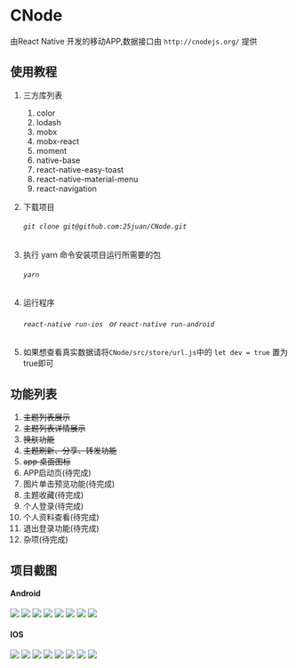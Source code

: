 # CNode

由React Native 开发的移动APP,数据接口由 `http://cnodejs.org/` 提供
## 使用教程
1. 三方库列表
    1. color
    1. lodash
    1. mobx
    1. mobx-react
    1. moment
    1. native-base
    1. react-native-easy-toast
    1. react-native-material-menu
    1. react-navigation

1. 下载项目
    ###### `git clone git@github.com:25juan/CNode.git`
1. 执行 yarn 命令安装项目运行所需要的包 
    ###### `yarn`
1. 运行程序
    ###### `react-native run-ios ` or `react-native run-android`
1. 如果想查看真实数据请将`CNode/src/store/url.js`中的 ```let dev = true``` 置为true即可
## 功能列表
1. <del>主题列表展示</del>
1. <del>主题列表详情展示</del>
1. <del>换肤功能</del>
1. <del>主题刷新、分享、转发功能</del>
1. <del>app 桌面图标</del>
1. APP启动页(待完成)
1. 图片单击预览功能(待完成)
1. 主题收藏(待完成)
1. 个人登录(待完成)
1. 个人资料查看(待完成)
1. 退出登录功能(待完成)
1. 杂项(待完成)

## 项目截图
#### Android
<img src="./document/image/android/share.jpg">
<img  src="./document/image/android/ask.jpg" >
<img   src="./document/image/android/job.jpg" >
<img   src="./document/image/android/mine.jpg" >
<img   src="./document/image/android/detail.jpg" >
<img   src="./document/image/android/detail2.jpg" >
<img   src="./document/image/android/theme.jpg" >
<img   src="./document/image/android/user.jpg" >

#### IOS
<img src="./document/image/ios/share.jpg">
<img  src="./document/image/ios/ask.jpg" >
<img   src="./document/image/ios/job.jpg" >
<img   src="./document/image/ios/mine.jpg" >
<img   src="./document/image/ios/detail.jpg" >
<img   src="./document/image/ios/detail2.jpg" >
<img   src="./document/image/ios/theme.jpg" >
<img   src="./document/image/ios/user.jpg" >
     
    